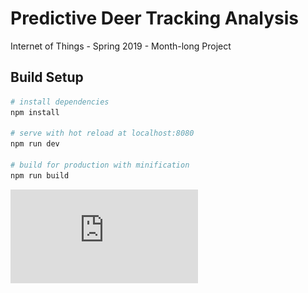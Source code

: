 # Predictive Deer Tracking Analysis

Internet of Things - Spring 2019 - Month-long Project

## Build Setup

``` bash
# install dependencies
npm install

# serve with hot reload at localhost:8080
npm run dev

# build for production with minification
npm run build
```

![alt text](https://github.com/MMShep97/Predictive-Deer-Tracking/blob/master/IOT_Poster.pptx%20(1).pdf)
